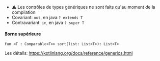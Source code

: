 * ⚠️ Les contrôles de types génériques ne sont faits qu'au moment de la compilation
* Covariant: `out`, en java `? extends T`
* Contravariant: `in`, en java `? super T`


<div>
    <h4>Borne supérieure</h4>
    <pre class="lang-kotlin"><code><span class="token keyword">fun</span> <span class="token operator">&lt;</span>T <span class="token operator">:</span> Comparable<span class="token operator">&lt;</span>T<span class="token operator">&gt;</span><span class="token operator">&gt;</span> <span class="token function">sort</span><span class="token punctuation">(</span>list<span class="token operator">:</span> List<span class="token operator">&lt;</span>T<span class="token operator">&gt;</span><span class="token punctuation">)</span><span class="token operator">:</span> List<span class="token operator">&lt;</span>T<span class="token operator">&gt;</span></code></pre>
</div>


Les détails: <https://kotlinlang.org/docs/reference/generics.html>
